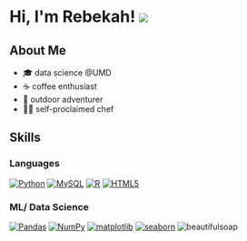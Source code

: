 # Hi, I'm Rebekah! ![](https://user-images.githubusercontent.com/18350557/176309783-0785949b-9127-417c-8b55-ab5a4333674e.gif)
## About Me
- 🎓 data science @UMD
- ☕ coffee enthusiast
- 🌳 outdoor adventurer
- 👩‍🍳 self-proclaimed chef  

## Skills
### Languages
[![Python](https://skillicons.dev/icons?i=py&theme=light)](https://developer.mozilla.org/en-US/docs/Glossary/Python)
[![MySQL](https://skillicons.dev/icons?i=mysql&theme=light)](https://developer.mozilla.org/en-US/docs/Glossary/SQL)
[![R](https://skillicons.dev/icons?i=r&theme=light)](https://www.r-project.org/about.html)
[![HTML5](https://skillicons.dev/icons?i=html&theme=light)](https://developer.mozilla.org/en-US/docs/Glossary/HTML5)

### ML/ Data Science
[![Pandas](https://img.shields.io/badge/pandas-pink?style=for-the-badge&logo=pandas)](https://pandas.pydata.org/)
[![NumPy](https://img.shields.io/badge/numpy-pink?style=for-the-badge&logo=numpy)](https://numpy.org/doc/stable/user/whatisnumpy.html)
[![matplotlib](https://img.shields.io/badge/matplotlib-pink?style=for-the-badge)](https://matplotlib.org/)
[![seaborn](https://img.shields.io/badge/seaborn-pink?style=for-the-badge)](https://seaborn.pydata.org/)
![beautifulsoap](https://img.shields.io/badge/beautifulsoap-pink?style=for-the-badge)


<!---
rebekahwarner/rebekahwarner is a ✨ special ✨ repository because its `README.md` (this file) appears on your GitHub profile.
You can click the Preview link to take a look at your changes.
--->
